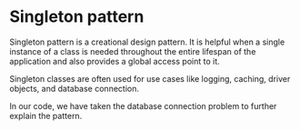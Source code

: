 # Singleton pattern

Singleton pattern is a creational design pattern. It is helpful when a single instance of a class is needed throughout the entire lifespan of the application and also provides a global access point to it.

Singleton classes are often used for use cases like logging, caching, driver objects, and database connection.

In our code, we have taken the database connection problem to further explain the pattern.